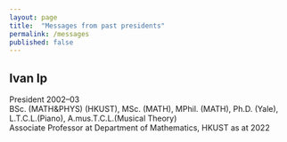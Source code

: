 ```yaml
---
layout: page
title:  "Messages from past presidents"
permalink: /messages
published: false
---
```


## Ivan Ip

President 2002–03  
BSc. (MATH&PHYS) (HKUST), MSc. (MATH), MPhil. (MATH), Ph.D. (Yale),  
L.T.C.L.(Piano), A.mus.T.C.L.(Musical Theory)  
Associate Professor at Department of Mathematics, HKUST as at 2022
